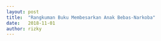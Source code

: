 ```yaml
---
layout: post
title:  "Rangkuman Buku Membesarkan Anak Bebas-Narkoba"
date:   2018-11-01
author: rizky
---
```

